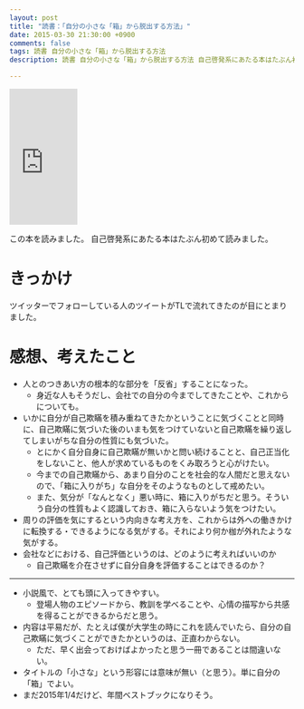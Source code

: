 ```yaml
---
layout: post
title: "読書：「自分の小さな「箱」から脱出する方法」"
date: 2015-03-30 21:30:00 +0900
comments: false
tags: 読書 自分の小さな「箱」から脱出する方法
description: 読書 自分の小さな「箱」から脱出する方法 自己啓発系にあたる本はたぶん初めて読みました。人とのつきあい方の根本的な部分を「反省」することになった。 身近な人もそうだし、会社での自分の今までしてきたことや、これからについても。

---
```


<iframe src="http://rcm-fe.amazon-adsystem.com/e/cm?lt1=_blank&bc1=FFFFFF&IS2=1&bg1=FFFFFF&fc1=000000&lc1=0000FF&t=takudo09-22&o=9&p=8&l=as1&m=amazon&f=ifr&ref=tf_til&asins=4479791779" style="width:120px;height:240px;" scrolling="no" marginwidth="0" marginheight="0" frameborder="0"></iframe>

この本を読みました。
自己啓発系にあたる本はたぶん初めて読みました。

# きっかけ

ツイッターでフォローしている人のツイートがTLで流れてきたのが目にとまりました。

<!-- more -->


# 感想、考えたこと

* 人とのつきあい方の根本的な部分を「反省」することになった。
    * 身近な人もそうだし、会社での自分の今までしてきたことや、これからについても。
* いかに自分が自己欺瞞を積み重ねてきたかということに気づくことと同時に、自己欺瞞に気づいた後のいまも気をつけていないと自己欺瞞を繰り返してしまいがちな自分の性質にも気づいた。
    * とにかく自分自身に自己欺瞞が無いかと問い続けることと、自己正当化をしないこと、他人が求めているものをくみ取ろうと心がけたい。
    * 今までの自己欺瞞から、あまり自分のことを社会的な人間だと思えないので、「箱に入りがち」な自分をそのようなものとして戒めたい。
    * また、気分が「なんとなく」悪い時に、箱に入りがちだと思う。そういう自分の性質もよく認識しておき、箱に入らないよう気をつけたい。
* 周りの評価を気にするという内向きな考え方を、これからは外への働きかけに転換する・できるようになる気がする。それにより何か枷が外れたような気がする。
* 会社などにおける、自己評価というのは、どのように考えればいいのか
    * 自己欺瞞を介在させずに自分自身を評価することはできるのか？

---

* 小説風で、とても頭に入ってきやすい。
    * 登場人物のエピソードから、教訓を学べることや、心情の描写から共感を得ることができるからだと思う。
* 内容は平易だが、たとえば僕が大学生の時にこれを読んでいたら、自分の自己欺瞞に気づくことができたかというのは、正直わからない。
    * ただ、早く出会っておけばよかったと思う一冊であることは間違いない。
* タイトルの「小さな」という形容には意味が無い（と思う）。単に自分の「箱」でよい。
* まだ2015年1/4だけど、年間ベストブックになりそう。
